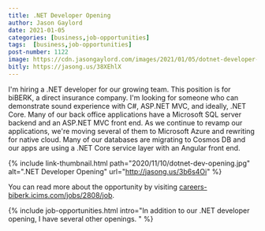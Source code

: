 ```yaml
---
title: .NET Developer Opening
author: Jason Gaylord
date: 2021-01-05
categories: [business,job-opportunities]
tags:  [business,job-opportunities]
post-number: 1122
image: https://cdn.jasongaylord.com/images/2021/01/05/dotnet-developer-opening.jpg
bitly: https://jasong.us/38XEhlX
---
```


I'm hiring a .NET developer for our growing team. This position is for biBERK, a direct insurance company. I'm looking for someone who can demonstrate sound experience with C#, ASP.NET MVC, and ideally, .NET Core. Many of our back office applications have a Microsoft SQL server backend and an ASP.NET MVC front end. As we continue to revamp our applications, we're moving several of them to Microsoft Azure and rewriting for native cloud. Many of our databases are migrating to Cosmos DB and our apps are using a .NET Core service layer with an Angular front end. 

{% include link-thumbnail.html path="2020/11/10/dotnet-dev-opening.jpg" alt=".NET Developer Opening" url="http://jasong.us/3b6s4Oi" %}

You can read more about the opportunity by visiting [careers-biberk.icims.com/jobs/2808/job](http://jasong.us/3b6s4Oi).

{% include job-opportunities.html intro="In addition to our .NET developer opening, I have several other openings. " %}